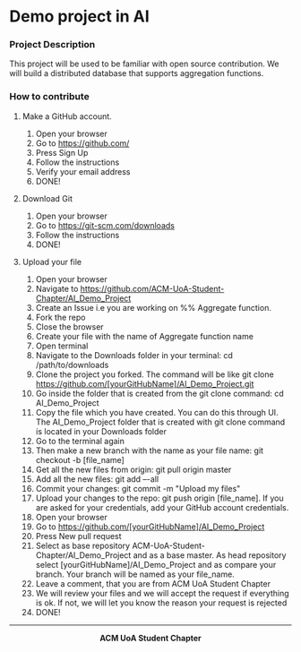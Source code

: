 # Demo project in AI

### Project Description
This project will be used to be familiar with open source contribution. We will build a distributed database that supports aggregation functions.

### How to contribute

1. Make a GitHub account.
    1. Open your browser
    2. Go to https://github.com/
    3. Press Sign Up
    4. Follow the instructions
    5. Verify your email address
    6. DONE!

2. Download Git
    1. Open your browser
    2. Go to https://git-scm.com/downloads
    3. Follow the instructions
    4. DONE!

3. Upload your file
    1.  Open your browser
    2.  Navigate to https://github.com/ACM-UoA-Student-Chapter/AI_Demo_Project
    3.  Create an Issue i.e you are working on %% Aggregate function.
    4.  Fork the repo
    5.  Close the browser
    6.  Create your file with the name of Aggregate function name
    7.    Open terminal
    8.    Navigate to the Downloads folder in your terminal: cd /path/to/downloads
    9.    Clone the project you forked. The command will be like git clone https://github.com/[yourGitHubName]/AI_Demo_Project.git
    10.    Go inside the folder that is created from the git clone command: cd AI_Demo_Project
    11.    Copy the file which you have created. You can do this through UI. The AI_Demo_Project folder that is created with git clone command is located in your Downloads folder
    12.    Go to the terminal again
    13.    Then make a new branch with the name as your file name: git checkout -b [file_name]
    15. Get all the new files from origin: git pull origin master
    16.    Add all the new files: git add –-all
    17.    Commit your changes: git commit -m "Upload my files"
    18.    Upload your changes to the repo: git push origin [file_name]. If you are asked for your credentials, add your GitHub account credentials.
    19.    Open your browser
    20.    Go to https://github.com/[yourGitHubName]/AI_Demo_Project
    21.    Press New pull request
    22.    Select as base repository ACM-UoA-Student-Chapter/AI_Demo_Project and as a base master. As head repository select [yourGitHubName]/AI_Demo_Project and as compare your branch. Your branch will be named as your file_name.
    23.    Leave a comment, that you are from ACM UoA Student Chapter
    24.    We will review your files and we will accept the request if everything is ok. If not, we will let you know the reason your request is rejected
    25.    DONE!

------

<p align = center> <b> ACM UoA Student Chapter </b> </p>
